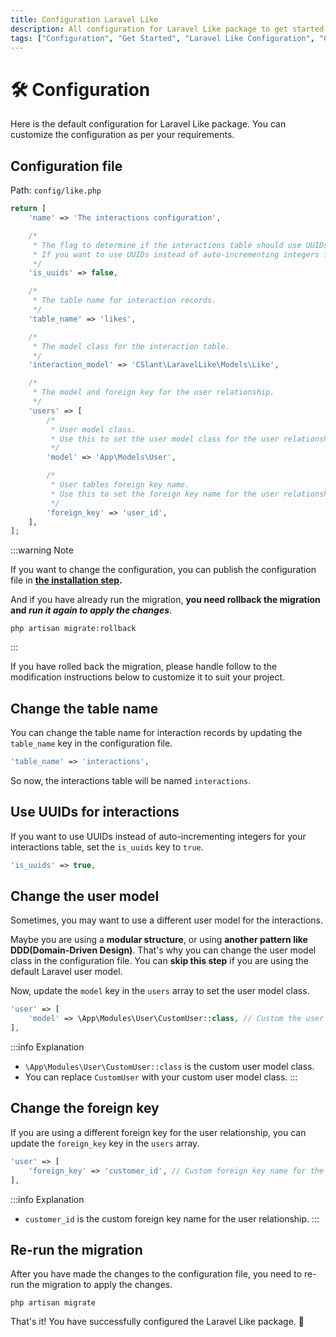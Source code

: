 ```yaml
---
title: Configuration Laravel Like
description: All configuration for Laravel Like package to get started with it. Create interactions, set up the environment, and get the package ready for use.
tags: ["Configuration", "Get Started", "Laravel Like Configuration", "Create Interactions", "Environment Setup", "Laravel Like Package", "Likes", "Dislikes", "Favorites", "Stars", "Upvotes", "Downvotes", "Reactions", "Votes"]
---
```


<head>
  <!-- Basic Meta Tags -->
  <meta name="robots" content="index,follow" />
  <meta name="author" content="CSlant" />
  <meta name="generator" content="Docusaurus" />
  <meta name="theme-color" content="#2e8555" />
  
  <!-- Canonical URL -->
  <link rel="canonical" href="https://docs.cslant.com/laravel-like/getting-started/configuration" />
  
  <!-- Open Graph Meta Tags -->
  <meta property="og:title" content="Configuration Laravel Like" />
  <meta property="og:description" content="All configuration for Laravel Like package to get started with it. Create interactions, set up the environment, and get the package ready for use." />
  <meta property="og:type" content="article" />
  <meta property="og:url" content="https://docs.cslant.com/laravel-like/getting-started/configuration" />
  <meta property="og:site_name" content="Laravel Like Package Documentation" />
  <meta property="og:locale" content="en_US" />
  
  <!-- Twitter Card Meta Tags -->
  <meta name="twitter:card" content="summary_large_image" />
  <meta name="twitter:title" content="Configuration Laravel Like" />
  <meta name="twitter:description" content="All configuration for Laravel Like package to get started with it. Create interactions, set up the environment, and get the package ready for use." />
  <meta name="twitter:creator" content="@cslantofficial" />
  <meta name="twitter:site" content="@cslantofficial" />
  
  <!-- Additional Meta Tags -->
  <meta name="format-detection" content="telephone=no" />
  <meta name="mobile-web-app-capable" content="yes" />
  <meta name="apple-mobile-web-app-capable" content="yes" />
  <meta name="apple-mobile-web-app-status-bar-style" content="default" />
  
  <!-- Article Meta Tags -->
  <meta property="article:published_time" content="2025-07-21T00:00:00Z" />
  <meta property="article:modified_time" content="2025-07-21T00:00:00Z" />
  <meta property="article:author" content="CSlant" />
  <meta property="article:section" content="Documentation" />
  
  </head>

# 🛠 Configuration

Here is the default configuration for Laravel Like package. You can customize the configuration as per your requirements.

## Configuration file

Path: `config/like.php`

```php title="config/like.php"
return [
    'name' => 'The interactions configuration',

    /*
     * The flag to determine if the interactions table should use UUIDs.
     * If you want to use UUIDs instead of auto-incrementing integers for your interactions table, set this to true.
     */
    'is_uuids' => false,

    /*
     * The table name for interaction records.
     */
    'table_name' => 'likes',

    /*
     * The model class for the interaction table.
     */
    'interaction_model' => 'CSlant\LaravelLike\Models\Like',

    /*
     * The model and foreign key for the user relationship.
     */
    'users' => [
        /*
         * User model class.
         * Use this to set the user model class for the user relationship.
         */
        'model' => 'App\Models\User',

        /*
         * User tables foreign key name.
         * Use this to set the foreign key name for the user relationship.
         */
        'foreign_key' => 'user_id',
    ],
];
```

:::warning Note

If you want to change the configuration, you can publish the configuration file in **[the installation step](/laravel-like/getting-started/installation#configuration).**

And if you have already run the migration, **you need rollback the migration and _run it again to apply the changes_**.

```shell
php artisan migrate:rollback
```
:::

If you have rolled back the migration, please handle follow to the modification instructions below to customize it to suit your project.

## Change the table name

You can change the table name for interaction records by updating the `table_name` key in the configuration file.

```php
'table_name' => 'interactions',
```

So now, the interactions table will be named `interactions`.

## Use UUIDs for interactions

If you want to use UUIDs instead of auto-incrementing integers for your interactions table, set the `is_uuids` key to `true`.

```php
'is_uuids' => true,
```

## Change the user model

Sometimes, you may want to use a different user model for the interactions. 

Maybe you are using a **modular structure**, or using **another pattern like DDD(Domain-Driven Design)**. That's why you can change the user model class in the configuration file. You can **skip this step** if you are using the default Laravel user model.

Now, update the `model` key in the `users` array to set the user model class.

```php
'user' => [
    'model' => \App\Modules\User\CustomUser::class, // Custom the user model class
],
```

:::info Explanation
- `\App\Modules\User\CustomUser::class` is the custom user model class.
- You can replace `CustomUser` with your custom user model class.
:::

## Change the foreign key

If you are using a different foreign key for the user relationship, you can update the `foreign_key` key in the `users` array.

```php
'user' => [
    'foreign_key' => 'customer_id', // Custom foreign key name for the user relationship
],
```

:::info Explanation
- `customer_id` is the custom foreign key name for the user relationship.
:::

## Re-run the migration

After you have made the changes to the configuration file, you need to re-run the migration to apply the changes.

```shell
php artisan migrate
```

That's it! You have successfully configured the Laravel Like package. 🎉
